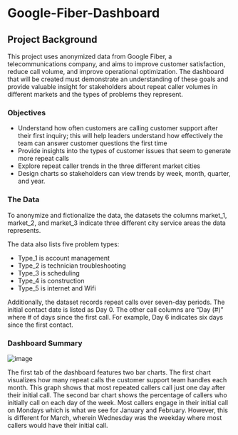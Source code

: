 # Google-Fiber-Dashboard

## Project Background

This project uses anonymized data from Google Fiber, a telecommunications company, and aims to improve customer satisfaction, reduce call volume, and improve operational optimization. The dashboard that will be created must demonstrate an understanding of these goals and provide valuable insight for stakeholders about repeat caller volumes in different markets and the types of problems they represent.

### Objectives

- Understand how often customers are calling customer support after their first inquiry; this will help leaders understand how effectively the team can answer customer questions the first time
- Provide insights into the types of customer issues that seem to generate more repeat calls
- Explore repeat caller trends in the three different market cities
- Design charts so stakeholders can view trends by week, month, quarter, and year.

### The Data

To anonymize and fictionalize the data, the datasets the columns market_1, market_2, and market_3 indicate three different city service areas the data represents.

The data also lists five problem types:

- Type_1 is account management
- Type_2 is technician troubleshooting
- Type_3 is scheduling
- Type_4 is construction
- Type_5 is internet and Wifi

Additionally, the dataset records repeat calls over seven-day periods. The initial contact date is listed as Day 0. The other call columns are “Day (#)” where # of days since the first call. For example, Day 6 indicates six days since the first contact.

### Dashboard Summary

![image](https://github.com/user-attachments/assets/f68f1895-596d-4216-9cde-2f8f84b63ce3)

The first tab of the dashboard features two bar charts. The first chart visualizes how many repeat calls the customer support team handles each month. 
This graph shows that most repeated callers call just one day after their initial call. 
The second bar chart shows the percentage of callers who initially call on each day of the week.
Most callers engage in their initial call on Mondays which is what we see for January and February. However, this is different for March, wherein Wednesday was the weekday where most callers would have their initial call.
